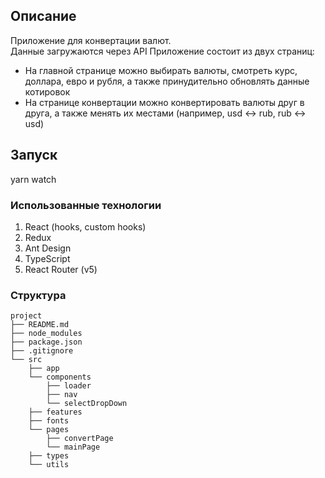 ## Описание

Приложение для конвертации валют.  
Данные загружаются через API
Приложение состоит из двух страниц:

- На главной странице можно выбирать валюты, смотреть курс, доллара, евро и рубля, а также принудительно обновлять данные котировок
- На странице конвертации можно конвертировать валюты друг в друга, а также менять их местами (например, usd <-> rub, rub <-> usd)

## Запуск

yarn watch

### Использованные технологии

1. React (hooks, custom hooks)
2. Redux
3. Ant Design
4. TypeScript
5. React Router (v5)

### Структура

```
project
├── README.md
├── node_modules
├── package.json
├── .gitignore
└── src
    ├── app
    └── components
        ├── loader
        ├── nav
        └── selectDropDown
    ├── features
    ├── fonts
    └── pages
        ├── convertPage
        └── mainPage
    ├── types
    └── utils
```
